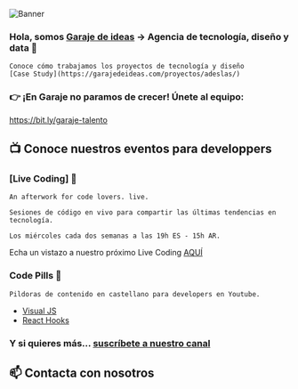 ![Banner](./images/banner.gif)

### Hola, somos [Garaje de ideas](www.garajedeideas.com) -> Agencia de tecnología, diseño y data 👋
```
Conoce cómo trabajamos los proyectos de tecnología y diseño
[Case Study](https://garajedeideas.com/proyectos/adeslas/)
```

### 👉 ¡En Garaje no paramos de crecer! Únete al equipo:
https://bit.ly/garaje-talento

## 📺 Conoce nuestros eventos para developpers

### [Live Coding] 🚀
```
An afterwork for code lovers. live.

Sesiones de código en vivo para compartir las últimas tendencias en tecnología. 

Los miércoles cada dos semanas a las 19h ES - 15h AR.
```

Echa un vistazo a nuestro próximo Live Coding [AQUÍ](https://livecoding.garajedeideas.com/)

### Code Pills 💊
```
Pildoras de contenido en castellano para developers en Youtube.
```

* [Visual JS](https://www.youtube.com/playlist?list=PLTg7E2ObeSja25jqmtjeW0DIgjTB93v1y)
* [React Hooks](https://youtube.com/playlist?list=PLTg7E2ObeSjZ_tAj2DTJrpbIFlQnoSvxR)

### Y si quieres más... [suscríbete a nuestro canal](https://www.youtube.com/channel/UC2VAkhXrEjlpBqDRMeIKJnA?sub_confirmation=1)


## 📫 Contacta con nosotros

